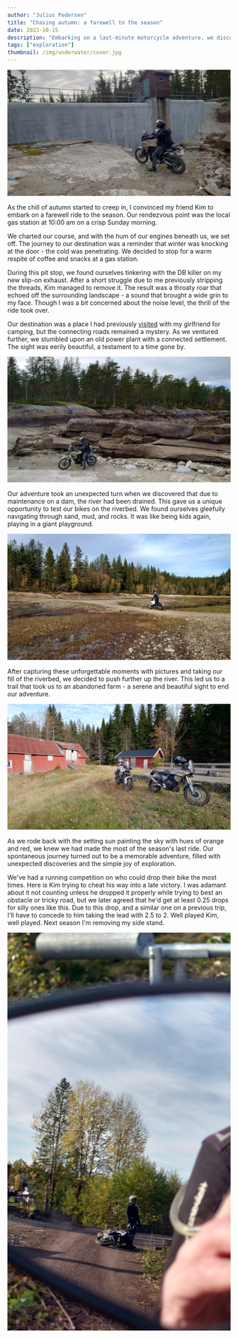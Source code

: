 ```yaml
---
author: "Julius Pedersen"
title: "Chasing autumn: a farewell to the season"
date: 2023-10-15
description: "Embarking on a last-minute motorcycle adventure, we discovered old settlements, navigated through a drained riverbed, and found an abandoned farm. A perfect farewell to the season."
tags: ["exploration"]
thumbnail: /img/underwater/cover.jpg
---
```


![Me inspecting the dam](/img/underwater/cover.jpg)

As the chill of autumn started to creep in, I convinced my friend Kim to embark
on a farewell ride to the season. Our rendezvous point was the local gas
station at 10:00 am on a crisp Sunday morning.

We charted our course, and with the hum of our engines beneath us, we set off.
The journey to our destination was a reminder that winter was knocking at the
door - the cold was penetrating. We decided to stop for a warm respite of
coffee and snacks at a gas station.

During this pit stop, we found ourselves tinkering with the DB killer on my new
slip-on exhaust. After a short struggle due to me previously stripping the
threads, Kim managed to remove it. The result was a throaty roar that echoed
off the surrounding landscape - a sound that brought a wide grin to my face.
Though I was a bit concerned about the noise level, the thrill of the ride took
over.

Our destination was a place I had previously [visited](/en/blog/winter-is-coming/) with my girlfriend for
camping, but the connecting roads remained a mystery. As we ventured further,
we stumbled upon an old power plant with a connected settlement. The sight was
eerily beautiful, a testament to a time gone by.

![Me, 7 meters under water](/img/underwater/underwater.jpg)

Our adventure took an unexpected turn when we discovered that due to
maintenance on a dam, the river had been drained. This gave us a unique
opportunity to test our bikes on the riverbed. We found ourselves gleefully
navigating through sand, mud, and rocks. It was like being kids again, playing
in a giant playground.

![Kim riding on the riverbed](/img/underwater/kim-exploring.jpg)

After capturing these unforgettable moments with pictures and taking our fill
of the riverbed, we decided to push further up the river. This led us to a
trail that took us to an abandoned farm - a serene and beautiful sight to end
our adventure.

![Old abandoned farm](/img/underwater/old-farm.jpg)

As we rode back with the setting sun painting the sky with hues of orange and
red, we knew we had made the most of the season's last ride. Our spontaneous
journey turned out to be a memorable adventure, filled with unexpected
discoveries and the simple joy of exploration.

We've had a running competition on who could drop their bike the most times. Here
is Kim trying to cheat his way into a late victory. I was adamant about it not
counting unless he dropped it properly while trying to best an obstacle or tricky
road, but we later agreed that he'd get at least 0.25 drops for silly ones like this.
Due to this drop, and a similar one on a previous trip, I'll have to concede to him
taking the lead with 2.5 to 2. Well played Kim, well played. Next season I'm removing
my side stand.

![Kim dropping the bike](/img/underwater/drop.jpg)

<!-- Original
Weathers getting cold fast, so I reached out to Kim (male) on saturday suggesting we go for a ride on sunday to say
our goodbyes to the season. He was up for it, and we decided to meet up at 10:00 at the local gas station. After
deciding on a route, we set off. Right before we got to the area we wanted to explore, we stopped at a gas station
for a warm coffee and a snack. The transportation leg turned out to demonstrate how close we were to the end of the
season - we got pretty cold. After a short break where I had been complaining about how I messed up the screw for the
DB killer on my new slip-on exhaust, Kim was curious to see both if he was able to remove it, and how it sounded. After
tinkering for less than a minute, it was off. God damn it sounded good. Still not convinced that the sound is
objectively silent enough to be driving around with without pissing off people, but I was smiling the whole remainder
of the trip.

Soon we got to the place we wanted to explore. I had been there before with my girlfriend camping, but I had not
explored the connecting roads. Man did I miss out. First we came across an old power plant with a connected settlement.
Further up the river, it turned out that they were doing maintenance on a dam which meant they had drained the river.
Jackpot. We were able to test our bikes on the riverbed, and it was a blast. It was pretty wet and very slippery. We
were driving around like kids in a playground. There was sand, mud, rocks and nifty mountains to climb.

After taking some pictures and playing around, we decided to move further up the river. We found a road that turned
into a trail, and followed it up to an abandoned farm. Serene and beautiful.
-->
